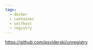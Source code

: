 ```yaml
---
tags:
  - docker
  - container
  - selfhost
  - registry
---
```

https://github.com/psviderski/unregistry

